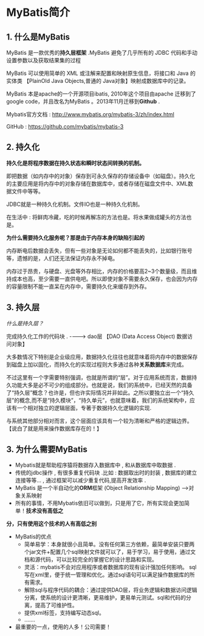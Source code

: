# MyBatis简介

## 1. 什么是MyBatis

MyBatis 是一款优秀的**持久层框架** .MyBatis 避免了几乎所有的 JDBC 代码和手动设置参数以及获取结果集的过程

MyBatis 可以使用简单的 XML 或注解来配置和映射原生信息，将接口和 Java 的 实体类 【PlainOld Java Objects,普通的 Java对象】映射成数据库中的记录。

MyBatis 本是apache的一个开源项目ibatis, 2010年这个项目由apache 迁移到了google code，并且改名为MyBatis 。2013年11月迁移到**Github** .

Mybatis官方文档 : http://www.mybatis.org/mybatis-3/zh/index.html

GitHub : https://github.com/mybatis/mybatis-3

## 2. 持久化

**持久化是将程序数据在持久状态和瞬时状态间转换的机制。**

即把数据（如内存中的对象）保存到可永久保存的存储设备中（如磁盘）。持久化的主要应用是将内存中的对象存储在数据库中，或者存储在磁盘文件中、XML数据文件中等等。

JDBC就是一种持久化机制。文件IO也是一种持久化机制。

在生活中 : 将鲜肉冷藏，吃的时候再解冻的方法也是。将水果做成罐头的方法也是。

**为什么需要持久化服务呢？那是由于内存本身的缺陷引起的**

内存断电后数据会丢失，但有一些对象是无论如何都不能丢失的，比如银行账号等，遗憾的是，人们还无法保证内存永不掉电。

内存过于昂贵，与硬盘、光盘等外存相比，内存的价格要高2~3个数量级，而且维持成本也高，至少需要一直供电吧。所以即使对象不需要永久保存，也会因为内存的容量限制不能一直呆在内存中，需要持久化来缓存到外存。

## 3. 持久层

*什么是持久层？*

完成持久化工作的代码块 . ----> dao层 【DAO (Data Access Object) 数据访问对象】

大多数情况下特别是企业级应用，数据持久化往往也就意味着将内存中的数据保存到磁盘上加以固化，而持久化的实现过程则大多通过各种**关系数据库**来完成。

不过这里有一个字需要特别强调，也就是所谓的“层”。对于应用系统而言，数据持久功能大多是必不可少的组成部分。也就是说，我们的系统中，已经天然的具备了“持久层”概念？也许是，但也许实际情况并非如此。之所以要独立出一个“持久层”的概念,而不是“持久模块”，“持久单元”，也就意味着，我们的系统架构中，应该有一个相对独立的逻辑层面，专著于数据持久化逻辑的实现.

与系统其他部分相对而言，这个层面应该具有一个较为清晰和严格的逻辑边界。 【说白了就是用来操作数据库存在的！】



## 3. 为什么需要MyBatis

- Mybatis就是帮助程序猿将数据存入数据库中 , 和从数据库中取数据 .
- 传统的jdbc操作 , 有很多重复代码块 .比如 : 数据取出时的封装 , 数据库的建立连接等等... , 通过框架可以减少重复代码,提高开发效率 .
- MyBatis 是一个半自动化的**ORM**框架 (Object Relationship Mapping) -->对象关系映射
- 所有的事情，不用Mybatis依旧可以做到，只是用了它，所有实现会更加简单！**技术没有高低之**

**分，只有使用这个技术的人有高低之别**

- MyBatis的优点
  - 简单易学：本身就很小且简单。没有任何第三方依赖，最简单安装只要两个jar文件+配置几个sql映射文件就可以了，易于学习，易于使用，通过文档和源代码，可以比较完全的掌握它的设计思路和实现。
  - 灵活：mybatis不会对应用程序或者数据库的现有设计强加任何影响。 sql写在xml里，便于统一管理和优化。通过sql语句可以满足操作数据库的所有需求。
  - 解除sql与程序代码的耦合：通过提供DAO层，将业务逻辑和数据访问逻辑分离，使系统的设计更清晰，更易维护，更易单元测试。sql和代码的分离，提高了可维护性。
  - 提供xml标签，支持编写动态sql。
  - .......
- 最重要的一点，使用的人多！公司需要！

